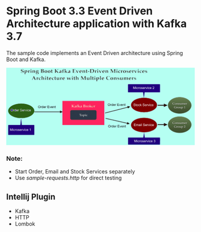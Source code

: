 # Spring Boot 3.3 Event Driven Architecture application with Kafka 3.7

The sample code implements an Event Driven architecture using Spring Boot and Kafka.

<img src="springboot-kafka-event-driven-architecture.png" alt="Event Driven Architecture with Spring Boot and Kafka" width="1024"/>



### Note:
* Start Order, Email and Stock Services separately
* Use _sample-requests.http_ for direct testing

## Intellij Plugin
* Kafka
* HTTP
* Lombok